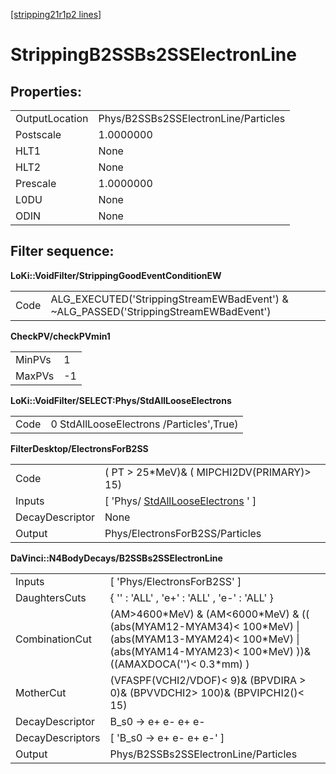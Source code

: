 [[stripping21r1p2 lines]](./stripping21r1p2-ew)

# StrippingB2SSBs2SSElectronLine

## Properties:

|                |                                      |
|----------------|--------------------------------------|
| OutputLocation | Phys/B2SSBs2SSElectronLine/Particles |
| Postscale      | 1.0000000                            |
| HLT1           | None                                 |
| HLT2           | None                                 |
| Prescale       | 1.0000000                            |
| L0DU           | None                                 |
| ODIN           | None                                 |

## Filter sequence:

**LoKi::VoidFilter/StrippingGoodEventConditionEW**

|      |                                                                                       |
|------|---------------------------------------------------------------------------------------|
| Code | ALG_EXECUTED('StrippingStreamEWBadEvent') & \~ALG_PASSED('StrippingStreamEWBadEvent') |

**CheckPV/checkPVmin1**

|        |     |
|--------|-----|
| MinPVs | 1   |
| MaxPVs | -1  |

**LoKi::VoidFilter/SELECT:Phys/StdAllLooseElectrons**

|      |                                          |
|------|------------------------------------------|
| Code | 0 StdAllLooseElectrons /Particles',True) |

**FilterDesktop/ElectronsForB2SS**

|                 |                                                                               |
|-----------------|-------------------------------------------------------------------------------|
| Code            | ( PT \> 25\*MeV)& ( MIPCHI2DV(PRIMARY)\> 15)                                  |
| Inputs          | [ 'Phys/ [StdAllLooseElectrons](./stripping21r1p2-stdalllooseelectrons) ' ] |
| DecayDescriptor | None                                                                          |
| Output          | Phys/ElectronsForB2SS/Particles                                               |

**DaVinci::N4BodyDecays/B2SSBs2SSElectronLine**

|                  |                                                                                                                                                                              |
|------------------|------------------------------------------------------------------------------------------------------------------------------------------------------------------------------|
| Inputs           | [ 'Phys/ElectronsForB2SS' ]                                                                                                                                                |
| DaughtersCuts    | { '' : 'ALL' , 'e+' : 'ALL' , 'e-' : 'ALL' }                                                                                                                                 |
| CombinationCut   | (AM\>4600\*MeV) & (AM\<6000\*MeV) & (( (abs(MYAM12-MYAM34)\< 100\*MeV) \| (abs(MYAM13-MYAM24)\< 100\*MeV) \| (abs(MYAM14-MYAM23)\< 100\*MeV) ))& ((AMAXDOCA('')\< 0.3\*mm) ) |
| MotherCut        | (VFASPF(VCHI2/VDOF)\< 9)& (BPVDIRA \> 0)& (BPVVDCHI2\> 100)& (BPVIPCHI2()\< 15)                                                                                              |
| DecayDescriptor  | B_s0 -\> e+ e- e+ e-                                                                                                                                                         |
| DecayDescriptors | [ 'B_s0 -\> e+ e- e+ e-' ]                                                                                                                                                 |
| Output           | Phys/B2SSBs2SSElectronLine/Particles                                                                                                                                         |
